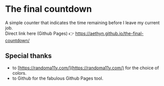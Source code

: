 # The final countdown

A simple counter that indicates the time remaining before I leave my current job.  
Direct link here (Github Pages) 👉 https://aethyn.github.io/the-final-countdown/

## Special thanks

* to [https://randoma11y.com/](https://randoma11y.com/) for the choice of colors.  
* to Github for the fabulous Github Pages tool.
